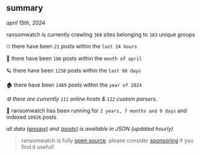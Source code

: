 
## summary
_april 15th, 2024_

ransomwatch is currently crawling `368` sites belonging to `183` unique groups

⏲ there have been `21` posts within the `last 24 hours`

🦈 there have been `186` posts within the `month of april`

🪐 there have been `1258` posts within the `last 90 days`

🏚 there have been `1469` posts within the `year of 2024`

_⚙️ there are currently `111` online hosts & `112` custom parsers._

🦕 ransomwatch has been running for `2 years, 7 months and 9 days` and indexed `10926` posts

_all data  [(groups)](http://ransomwhat.telemetry.ltd/groups) and [(posts)](http://ransomwhat.telemetry.ltd/posts) is available in JSON (updated hourly)_

> ransomwatch is fully [open source](https://github.com/joshhighet/ransomwatch#ransomwatch--). please consider [sponsoring](https://github.com/sponsors/joshhighet) if you find it useful!
